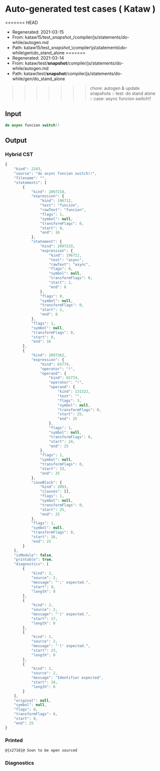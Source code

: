 # Auto-generated test cases ( Kataw )
<<<<<<< HEAD
- Regenerated: 2021-03-15
- From: kataw15/test\__snapshot__/compiler/js/statements/do-while/autogen.md
- Path: kataw15/test\__snapshot__\compiler\js\statements\do-while\gen\do_stand_alone
=======
- Regenerated: 2021-03-14
- From: kataw/test/__snapshot__/compiler/js/statements/do-while/autogen.md
- Path: kataw/test/__snapshot__/compiler/js/statements/do-while/gen/do_stand_alone
>>>>>>> chore: autogen & update snapshots
> :: test: do stand alone
> :: case: async funcion switch!!
## Input

`````js
do async funcion switch!!
`````

## Output

### Hybrid CST

```javascript
{
    "kind": 2243,
    "source": "do async funcion switch!!",
    "filename": "",
    "statements": [
        {
            "kind": 2097218,
            "expression": {
                "kind": 196712,
                "text": "funcion",
                "rawText": "funcion",
                "flags": 1,
                "symbol": null,
                "transformFlags": 0,
                "start": 8,
                "end": 16
            },
            "statement": {
                "kind": 2097233,
                "expression": {
                    "kind": 196712,
                    "text": "async",
                    "rawText": "async",
                    "flags": 0,
                    "symbol": null,
                    "transformFlags": 0,
                    "start": 2,
                    "end": 8
                },
                "flags": 0,
                "symbol": null,
                "transformFlags": 0,
                "start": 2,
                "end": 8
            },
            "flags": 1,
            "symbol": null,
            "transformFlags": 0,
            "start": 0,
            "end": 16
        },
        {
            "kind": 2097362,
            "expression": {
                "kind": 65774,
                "operator": "!",
                "operand": {
                    "kind": 65774,
                    "operator": "!",
                    "operand": {
                        "kind": 131322,
                        "text": "",
                        "flags": 3,
                        "symbol": null,
                        "transformFlags": 0,
                        "start": 25,
                        "end": 25
                    },
                    "flags": 1,
                    "symbol": null,
                    "transformFlags": 0,
                    "start": 24,
                    "end": 25
                },
                "flags": 1,
                "symbol": null,
                "transformFlags": 0,
                "start": 23,
                "end": 25
            },
            "caseBlock": {
                "kind": 2093,
                "clauses": [],
                "flags": 1,
                "symbol": null,
                "transformFlags": 0,
                "start": 25,
                "end": 25
            },
            "flags": 1,
            "symbol": null,
            "transformFlags": 0,
            "start": 16,
            "end": 25
        }
    ],
    "isModule": false,
    "printable": true,
    "diagnostics": [
        {
            "kind": 2,
            "source": 2,
            "message": "';' expected.",
            "start": 9,
            "length": 0
        },
        {
            "kind": 2,
            "source": 2,
            "message": "')' expected.",
            "start": 17,
            "length": 0
        },
        {
            "kind": 2,
            "source": 2,
            "message": "'(' expected.",
            "start": 23,
            "length": 0
        },
        {
            "kind": 2,
            "source": 2,
            "message": "Identifier expected",
            "start": 24,
            "length": 0
        }
    ],
    "original": null,
    "symbol": null,
    "flags": 0,
    "transformFlags": 0,
    "start": 0,
    "end": 25
}
```

### Printed

```javascript
@{x2716}@ Soon to be open sourced
```

### Diagnostics

```javascript

```

